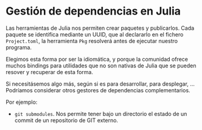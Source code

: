 # Gestión de dependencias en Julia

Las herramientas de Julia nos permiten crear paquetes y publicarlos.
Cada paquete se identifica mediante un UUID, que al declararlo en
el fichero `Project.toml`, la herramienta `Pkg` resolverá antes
de ejecutar nuestro programa. 

Elegimos esta forma por ser la idiomática, y porque la comunidad
ofrece muchos bindings para utilidades que no son nativas de Julia
que se pueden resover y recuperar de esta forma.

Si necesitásemos algo más, según si es para desarrollar, para 
desplegar, ... Podríamos considerar otros gestores de dependencias
complementarios.

Por ejemplo:

* `git submodules`. Nos permite tener bajo un directorio el estado
de un commit de un repositorio de GIT externo.
